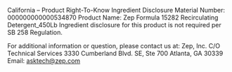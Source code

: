  
 
 
California – Product Right-To-Know Ingredient Disclosure 
Material Number: 000000000000534870 
Product Name: Zep Formula 15282 Recirculating Detergent_450Lb 
Ingredient disclosure for this product is not required per SB 258 Regulation. 
 
For additional information or question, please contact us at: 
Zep, Inc. 
C/O Technical Services 
3330 Cumberland Blvd. SE, Ste 700 
Atlanta, GA 30339 
Email: asktech@zep.com 
 
 
 
 
